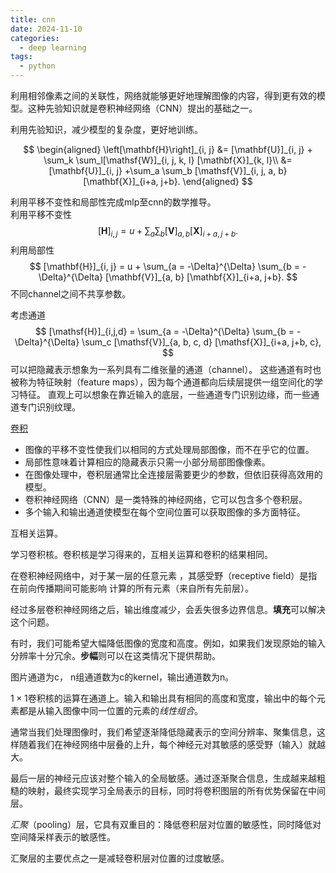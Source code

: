 ```yaml
---
title: cnn
date: 2024-11-10
categories:
  - deep learning
tags:
  - python
---
```

利用相邻像素之间的关联性，网络就能够更好地理解图像的内容，得到更有效的模型。这种先验知识就是卷积神经网络（CNN）提出的基础之一。

利用先验知识，减少模型的复杂度，更好地训练。

$$
\begin{aligned}
 \left[\mathbf{H}\right]_{i, j} &= [\mathbf{U}]_{i, j} + \sum_k \sum_l[\mathsf{W}]_{i, j, k, l}  [\mathbf{X}]_{k, l}\\ 
&=  [\mathbf{U}]_{i, j} +\sum_a \sum_b [\mathsf{V}]_{i, j, a, b}  [\mathbf{X}]_{i+a, j+b}.
\end{aligned}
$$



利用平移不变性和局部性完成mlp至cnn的数学推导。  
利用平移不变性
$$
[\mathbf{H}]_{i, j} = u + \sum_a\sum_b [\mathbf{V}]_{a, b} [\mathbf{X}]_{i+a, j+b}.
$$
利用局部性  
$$
[\mathbf{H}]_{i, j} = u + \sum_{a = -\Delta}^{\Delta} \sum_{b = -\Delta}^{\Delta} [\mathbf{V}]_{a, b}  [\mathbf{X}]_{i+a, j+b}.
$$
不同channel之间不共享参数。


考虑通道  
$$
[\mathsf{H}]_{i,j,d} = \sum_{a = -\Delta}^{\Delta} \sum_{b = -\Delta}^{\Delta} \sum_c [\mathsf{V}]_{a, b, c, d} [\mathsf{X}]_{i+a, j+b, c},
$$
可以把隐藏表示想象为一系列具有二维张量的通道（channel）。 这些通道有时也被称为特征映射（feature maps），因为每个通道都向后续层提供一组空间化的学习特征。 直观上可以想象在靠近输入的底层，一些通道专门识别边缘，而一些通道专门识别纹理。


[卷积]( 
https://www.zhihu.com/question/22298352/answer/228543288)

* 图像的平移不变性使我们以相同的方式处理局部图像，而不在乎它的位置。
* 局部性意味着计算相应的隐藏表示只需一小部分局部图像像素。
* 在图像处理中，卷积层通常比全连接层需要更少的参数，但依旧获得高效用的模型。
* 卷积神经网络（CNN）是一类特殊的神经网络，它可以包含多个卷积层。
* 多个输入和输出通道使模型在每个空间位置可以获取图像的多方面特征。


互相关运算。

学习卷积核。卷积核是学习得来的，互相关运算和卷积的结果相同。  

 在卷积神经网络中，对于某一层的任意元素
，其感受野（receptive field）是指在前向传播期间可能影响
计算的所有元素（来自所有先前层）。


经过多层卷积神经网络之后，输出维度减少，会丢失很多边界信息。**填充**可以解决这个问题。  


有时，我们可能希望大幅降低图像的宽度和高度。例如，如果我们发现原始的输入分辨率十分冗余。**步幅**则可以在这类情况下提供帮助。

图片通道为c， n组通道数为c的kernel，输出通道数为n。

$1 \times 1$卷积核的运算在通道上。输入和输出具有相同的高度和宽度，输出中的每个元素都是从输入图像中同一位置的元素的*线性组合*。



通常当我们处理图像时，我们希望逐渐降低隐藏表示的空间分辨率、聚集信息，这样随着我们在神经网络中层叠的上升，每个神经元对其敏感的感受野（输入）就越大。  

最后一层的神经元应该对整个输入的全局敏感。通过逐渐聚合信息，生成越来越粗糙的映射，最终实现学习全局表示的目标，同时将卷积图层的所有优势保留在中间层。

*汇聚*（pooling）层，它具有双重目的：降低卷积层对位置的敏感性，同时降低对空间降采样表示的敏感性。


汇聚层的主要优点之一是减轻卷积层对位置的过度敏感。
